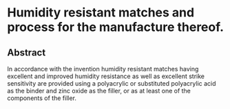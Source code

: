 # Humidity resistant matches and process for the manufacture thereof.

## Abstract
In accordance with the invention humidity resistant matches having excellent and improved humidity resistance as well as excellent strike sensitivity are provided using a polyacrylic or substituted polyacrylic acid as the binder and zinc oxide as the filler, or as at least one of the components of the filler.